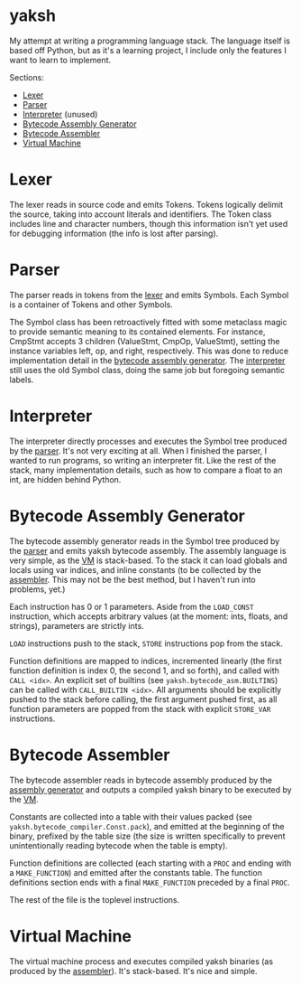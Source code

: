 yaksh
=====

My attempt at writing a programming language stack. The language itself is based off Python, but as it's a learning project, I include only the features I want to learn to implement.

Sections:
  - [Lexer](#lexer)
  - [Parser](#parser)
  - [Interpreter](#interpreter) (unused)
  - [Bytecode Assembly Generator](#bytecode-assembly-generator)
  - [Bytecode Assembler](#bytecode-assembler)
  - [Virtual Machine](#virtual-machine)


Lexer
=====

The lexer reads in source code and emits Tokens. Tokens logically delimit the source, taking into account literals and identifiers. The Token class includes line and character numbers, though this information isn't yet used for debugging information (the info is lost after parsing).


Parser
======

The parser reads in tokens from the [lexer](#lexer) and emits Symbols. Each Symbol is a container of Tokens and other Symbols.

The Symbol class has been retroactively fitted with some metaclass magic to provide semantic meaning to its contained elements. For instance, CmpStmt accepts 3 children (ValueStmt, CmpOp, ValueStmt), setting the instance variables left, op, and right, respectively. This was done to reduce implementation detail in the [bytecode assembly generator](#bytecode-assembly-generator). The [interpreter](#interp) still uses the old Symbol class, doing the same job but foregoing semantic labels.


Interpreter
===========

The interpreter directly processes and executes the Symbol tree produced by the [parser](#parser). It's not very exciting at all. When I finished the parser, I wanted to run programs, so writing an interpreter fit. Like the rest of the stack, many implementation details, such as how to compare a float to an int, are hidden behind Python.


Bytecode Assembly Generator
===========================

The bytecode assembly generator reads in the Symbol tree produced by the [parser](#parser) and emits yaksh bytecode assembly. The assembly language is very simple, as the [VM](#virtual-machine) is stack-based. To the stack it can load globals and locals using var indices, and inline constants (to be collected by the [assembler](#bytecode-assembler). This may not be the best method, but I haven't run into problems, yet.)

Each instruction has 0 or 1 parameters. Aside from the `LOAD_CONST` instruction, which accepts arbitrary values (at the moment: ints, floats, and strings), parameters are strictly ints.

`LOAD` instructions push to the stack, `STORE` instructions pop from the stack.

Function definitions are mapped to indices, incremented linearly (the first function definition is index 0, the second 1, and so forth), and called with `CALL <idx>`. An explicit set of builtins (see `yaksh.bytecode_asm.BUILTINS`) can be called with `CALL_BUILTIN <idx>`. All arguments should be explicitly pushed to the stack before calling, the first argument pushed first, as all function parameters are popped from the stack with explicit `STORE_VAR` instructions.


Bytecode Assembler
==================

The bytecode assembler reads in bytecode assembly produced by the [assembly generator](#bytecode-assembly-generator) and outputs a compiled yaksh binary to be executed by the [VM](#virtual-machine).

Constants are collected into a table with their values packed (see `yaksh.bytecode_compiler.Const.pack`), and emitted at the beginning of the binary, prefixed by the table size (the size is written specifically to prevent unintentionally reading bytecode when the table is empty).

Function definitions are collected (each starting with a `PROC` and ending with a `MAKE_FUNCTION`) and emitted after the constants table. The function definitions section ends with a final `MAKE_FUNCTION` preceded by a final `PROC`.

The rest of the file is the toplevel instructions.


Virtual Machine
===============

The virtual machine process and executes compiled yaksh binaries (as produced by the [assembler](#bytecode-assembler)). It's stack-based. It's nice and simple.
